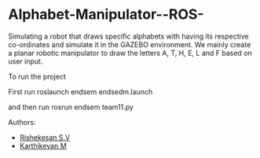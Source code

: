 # Alphabet-Manipulator--ROS-
Simulating a robot that draws specific alphabets with having its respective co-ordinates and simulate it in the GAZEBO environment. We mainly create a planar robotic manipulator to draw the letters A, T, H, E, L and F based on user input. 

To run the project 


First run roslaunch endsem endsedm.launch

and then run rosrun endsem team11.py

Authors:

- [Rishekesan S.V](https://github.com/Rishekesan3012)
- [Karthikeyan M](https://github.com/karthikeyan1708)
